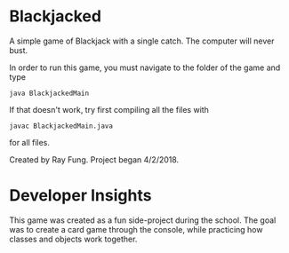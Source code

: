 # Blackjacked
A simple game of Blackjack with a single catch. The computer will never bust.

In order to run this game, you must navigate to the folder of the game and type

```
java BlackjackedMain
```

If that doesn't work, try first compiling all the files with
```
javac BlackjackedMain.java
```
for all files.


Created by Ray Fung.
Project began 4/2/2018.

# Developer Insights
This game was created as a fun side-project during the school. The goal was to create a card game through the console, while practicing how classes and objects work together.
